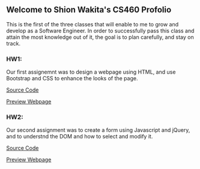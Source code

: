 ## Welcome to Shion Wakita's CS460 Profolio

This is the first of the three classes that will enable to me to grow and develop as a Software Engineer. In order to successfully pass this class and attain the most knowledge out of it, the goal is to plan carefully, and stay on track. 



### HW1:

Our first assignemnt was to design a webpage using HTML, and use Bootstrap and CSS to enhance the looks of the page.

[Source Code](https://github.com/swakita14/swakita14.github.io/tree/master/HW1)

[Preview Webpage](https://swakita14.github.io/HW1/index.html)


### HW2:

Our second assignment was to create a form using Javascript and jQuery, and to understnd the DOM and how to select and modify it.

[Source Code](https://github.com/swakita14/swakita14.github.io/tree/master/HW2)

[Preview Webpage](https://swakita14.github.io/HW2/index.html)
